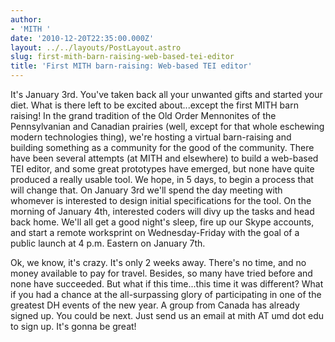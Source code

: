 ```yaml
---
author:
- 'MITH '
date: '2010-12-20T22:35:00.000Z'
layout: ../../layouts/PostLayout.astro
slug: first-mith-barn-raising-web-based-tei-editor
title: 'First MITH barn-raising: Web-based TEI editor'
---
```


It's January 3rd. You've taken back all your unwanted gifts and started your diet. What is there left to be excited about...except the first MITH barn raising! In the grand tradition of the Old Order Mennonites of the Pennsylvanian and Canadian prairies (well, except for that whole eschewing modern technologies thing), we're hosting a virtual barn-raising and building something as a community for the good of the community. There have been several attempts (at MITH and elsewhere) to build a web-based TEI editor, and some great prototypes have emerged, but none have quite produced a really usable tool. We hope, in 5 days, to begin a process that will change that. On January 3rd we'll spend the day meeting with whomever is interested to design initial specifications for the tool. On the morning of January 4th, interested coders will divy up the tasks and head back home. We'll all get a good night's sleep, fire up our Skype accounts, and start a remote worksprint on Wednesday-Friday with the goal of a public launch at 4 p.m. Eastern on January 7th.

Ok, we know, it's crazy. It's only 2 weeks away. There's no time, and no money available to pay for travel. Besides, so many have tried before and none have succeeded. But what if this time...this time it was different? What if you had a chance at the all-surpassing glory of participating in one of the greatest DH events of the new year. A group from Canada has already signed up. You could be next. Just send us an email at mith AT umd dot edu to sign up. It's gonna be great!
